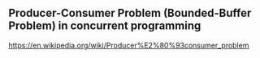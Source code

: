 ## Producer-Consumer Problem (Bounded-Buffer Problem) in concurrent programming

https://en.wikipedia.org/wiki/Producer%E2%80%93consumer_problem
